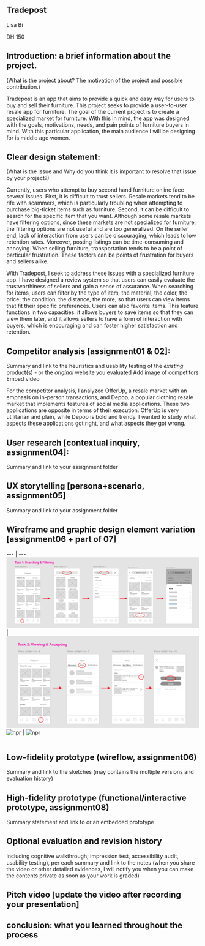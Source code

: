 ## Tradepost
Lisa Bi 

DH 150

## Introduction: a brief information about the project. 

(What is the project about? The motivation of the project and possible contribution.)

Tradepost is an app that aims to provide a quick and easy way for users to buy and sell their furniture. This project seeks to provide a user-to-user resale app for furniture. The goal of the current project is to create a specialized market for furniture. With this in mind, the app was designed with the goals, motivations, needs, and pain points of furniture buyers in mind. With this particular application, the main audience I will be designing for is middle age women.

## Clear design statement: 

(What is the issue and Why do you think it is important to resolve that issue by your project?)

Currently, users who attempt to buy second hand furniture online face several issues. First, it is difficult to trust sellers. Resale markets tend to be rife with scammers, which is particularly troubling when attempting to purchase big-ticket items such as furniture. Second, it can be difficult to search for the specific item that you want. Although some resale markets have filtering options, since these markets are not specialized for furniture, the filtering options are not useful and are too generalized. On the seller end, lack of interaction from users can be discouraging, which leads to low retention rates. Moreover, posting listings can be time-consuming and annoying. When selling furniture, transportation tends to be a point of particular frustration. These factors can be points of frustration for buyers and sellers alike. 

With Tradepost, I seek to address these issues with a specialized furniture app. I have designed a review system so that users can easily evaluate the trustworthiness of sellers and gain a sense of assurance. When searching for items, users can filter by the type of item, the material, the color, the price, the condition, the distance, the more, so that users can view items that fit their specific preferences. Users can also favorite items. This feature functions in two capacities: it allows buyers to save items so that they can view them later, and it allows sellers to have a form of interaction with buyers, which is encouraging and can foster higher satisfaction and retention.

## Competitor analysis [assignment01 & 02]:
Summary and link to the heuristics and usability testing of the *existing* product(s) - or the *original* website you evaluated
Add image of competitors
Embed video

For the competitor analysis, I analyzed OfferUp, a resale market with an emphasis on in-person transactions, and Depop, a popular clothing resale market that implements features of social media applications. These two applications are opposite in terms of their execution. OfferUp is very utilitarian and plain, while Depop is bold and trendy. I wanted to study what aspects these applications got right, and what aspects they got wrong. 

## User research [contextual inquiry, assignment04]:
Summary and link to your assignment folder

## UX storytelling [persona+scenario, assignment05]
Summary and link to your assignment folder

## Wireframe and graphic design element variation [assignment06 + part of 07]
--- | ---
![npr](../wireflow1.png) | ![npr](../wireflow2.png)
![npr](https://github.com/lisabi-ux/Heuristic-Evaluation/blob/main/wireflow3.png) | ![npr](https://github.com/lisabi-ux/Heuristic-Evaluation/blob/main/wireflow4.png)
<table>
</table>

## Low-fidelity prototype (wireflow, assignment06)
Summary and link to the sketches (may contains the multiple versions and evaluation history)

## High-fidelity prototype (functional/interactive prototype, assignment08)
Summary statement and link to or an embedded prototype


## Optional evaluation and revision history 
Including cognitive walkthrough; impression test, accessibility audit, usability testing), per each summary and link to the notes (when you share the video or other detailed evidences, I will notify you when you can make the contents private as soon as your work is graded)

## Pitch video [update the video after recording your presentation]

## conclusion: what you learned throughout the process
